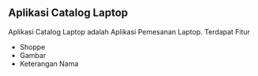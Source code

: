 
## Aplikasi Catalog Laptop

Aplikasi Catalog Laptop adalah Aplikasi Pemesanan Laptop.
Terdapat Fitur
- Shoppe
- Gambar
- Keterangan Nama
